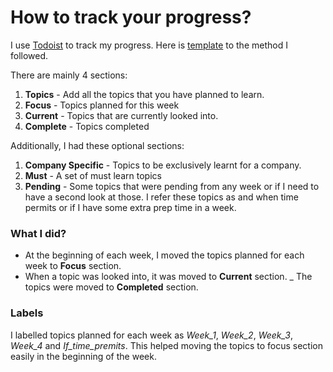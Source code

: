 # How to track your progress?

I use [Todoist](https://todoist.com/) to track my progress. Here is [template](https://github.com/donamj/Interview-Prep/blob/main/Tracking%20Progress.md) to the method I followed.

There are mainly 4 sections:
1. **Topics** - Add all the topics that you have planned to learn. 
2. **Focus** - Topics planned for this week
3. **Current** - Topics that are currently looked into.
4. **Complete** - Topics completed

Additionally, I had these optional sections:
1. **Company Specific** - Topics to be exclusively learnt for a company.
2. **Must** - A set of must learn topics
3. **Pending** - Some topics that were pending from any week or if I need to have a second look at those. I refer these topics as and when time permits or if I have some extra prep time in a week.

### What I did?
- At the beginning of each week, I moved the topics planned for each week to **Focus** section.
- When a topic was looked into, it was moved to **Current** section.
_ The topics were moved to **Completed** section.

### Labels
I labelled topics planned for each week as *Week_1*, *Week_2*, *Week_3*, *Week_4* and *If_time_premits*. This helped moving the topics to focus section easily in the beginning of the week.
